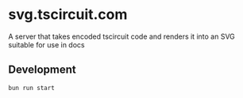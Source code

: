# svg.tscircuit.com

A server that takes encoded tscircuit code and renders it into an SVG suitable for use in docs

## Development

```bash
bun run start
```
